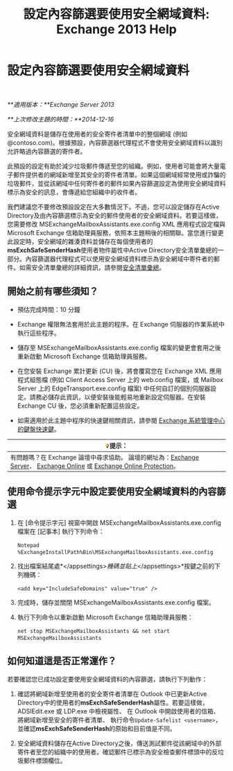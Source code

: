 ﻿---
title: '設定內容篩選要使用安全網域資料: Exchange 2013 Help'
TOCTitle: 設定內容篩選要使用安全網域資料
ms:assetid: 1ee2b663-b4f3-4fef-8954-986f2d820924
ms:mtpsurl: https://technet.microsoft.com/zh-tw/library/Dn467930(v=EXCHG.150)
ms:contentKeyID: 59637254
ms.date: 05/21/2018
mtps_version: v=EXCHG.150
ms.translationtype: MT
---

# 設定內容篩選要使用安全網域資料

 

_**適用版本：**Exchange Server 2013_

_**上次修改主題的時間：**2014-12-16_

安全網域資料是儲存在使用者的安全寄件者清單中的整個網域 (例如 @contoso.com)。根據預設，內容篩選器代理程式不會使用安全網域資料以識別允許略過內容篩選的寄件者。

此預設的設定有助於減少垃圾郵件傳遞至您的組織。例如，使用者可能會將大量電子郵件提供者的網域新增至其安全的寄件者清單。如果這個網域經常使用或詐騙的垃圾郵件，並從該網域中任何寄件者的郵件如果內容篩選設定為使用安全網域資料標示為安全的訊息，會傳遞給您組織中的收件者。

我們建議您不要修改預設設定在大多數情況下。不過，您可以設定儲存在Active Directory及由內容篩選標示為安全的郵件使用者的安全網域資料。若要這樣做，您需要修改 MSExchangeMailboxAssistants.exe.config XML 應用程式設定檔與 Microsoft Exchange 信箱助理員服務，依照本主題稍後的相關聯。當您進行變更此設定時，安全網域的雜湊資料並儲存在每個使用者的**msExchSafeSenderHash**使用者物件屬性中Active Directory安全清單彙總的一部分。內容篩選器代理程式可以使用安全網域資料標示為安全網域中寄件者的郵件。如需安全清單彙總的詳細資訊，請參閱[安全清單彙總](safelist-aggregation-exchange-2013-help.md)。

## 開始之前有哪些須知？

  - 預估完成時間：10 分鐘

  - Exchange 權限無法套用於此主題的程序。在 Exchange 伺服器的作業系統中執行這些程序。

  - 儲存至 MSExchangeMailboxAssistants.exe.config 檔案的變更會套用之後重新啟動 Microsoft Exchange 信箱助理員服務。

  - 在您安裝 Exchange 累計更新 (CU) 後，將會覆寫您在 Exchange XML 應用程式組態檔 (例如 Client Access Server 上的 web.config 檔案，或 Mailbox Server 上的 EdgeTransport.exe.config 檔案) 中任何自訂的個別伺服器設定。請務必儲存此資訊，以便安裝後能輕易地重新設定伺服器。在安裝 Exchange CU 後，您必須重新配置這些設定。

  - 如需適用於此主題中程序的快速鍵相關資訊，請參閱 [Exchange 系統管理中心的鍵盤快速鍵](keyboard-shortcuts-in-the-exchange-admin-center-exchange-online-protection-help.md)。

<table>
<thead>
<tr class="header">
<th><img src="images/Bb124558.tip(EXCHG.150).gif" title="提示" alt="提示" />提示：</th>
</tr>
</thead>
<tbody>
<tr class="odd">
<td>有問題嗎？在 Exchange 論壇中尋求協助。 論壇的網址為：<a href="https://go.microsoft.com/fwlink/p/?linkid=60612">Exchange Server</a>、 <a href="https://go.microsoft.com/fwlink/p/?linkid=267542">Exchange Online</a> 或 <a href="https://go.microsoft.com/fwlink/p/?linkid=285351">Exchange Online Protection</a>。</td>
</tr>
</tbody>
</table>


## 使用命令提示字元中設定要使用安全網域資料的內容篩選

1.  在 \[命令提示字元\] 視窗中開啟 MSExchangeMailboxAssistants.exe.config 檔案在 \[記事本\] 執行下列命令：
    
        Notepad %ExchangeInstallPath%Bin\MSExchangeMailboxAssistants.exe.config

2.  找出檔案結尾處*\</appsettings\>*機碼並貼上*\</appsettings\>*按鍵之前的下列機碼：
    
        <add key="IncludeSafeDomains" value="true" />

3.  完成時，儲存並關閉 MSExchangeMailboxAssistants.exe.config 檔案。

4.  執行下列命令以重新啟動 Microsoft Exchange 信箱助理員服務：
    
        net stop MSExchangeMailboxAssistants && net start MSExchangeMailboxAssistants

## 如何知道這是否正常運作？

若要確認您已成功設定要使用安全網域資料的內容篩選，請執行下列動作：

1.  確認將網域新增至使用者的安全寄件者清單在 Outlook 中已更新Active Directory中的使用者的**msExchSafeSenderHash**屬性。若要這樣做，ADSIEdit.exe 或 LDP.exe 中檢視屬性、 在 Outlook 中開啟使用者的信箱、 將網域新增至安全的寄件者清單、 執行命令`Update-Safelist <username>`，並確認**msExchSafeSenderHash**的原始和目前值是不同。

2.  安全網域資料儲存在Active Directory之後，傳送測試郵件從該網域中的外部寄件者至您的組織中的使用者。確認郵件已標示為安全檢查郵件標頭中的反垃圾郵件標頭欄位。

